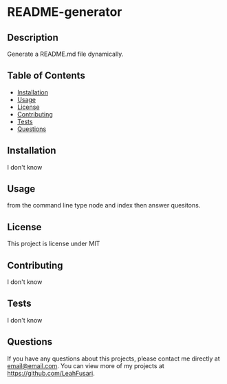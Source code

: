 # README-generator
  ## Description 
  Generate a README.md file dynamically.
  ## Table of Contents
  * [Installation](#installation)
  * [Usage](#usage)
  * [License](#license)
  * [Contributing](#contributing)
  * [Tests](#tests)
  * [Questions](#questions)
  
  ## Installation 
  I don't know
  ## Usage 
  from the command line type node and index then answer quesitons.
  ## License 
  This project is license under MIT
  ## Contributing 
  I don't know
  ## Tests
  I don't know
  ## Questions
  If you have any questions about this projects, please contact me directly at email@email.com. You can view more of my projects at https://github.com/LeahFusari.
